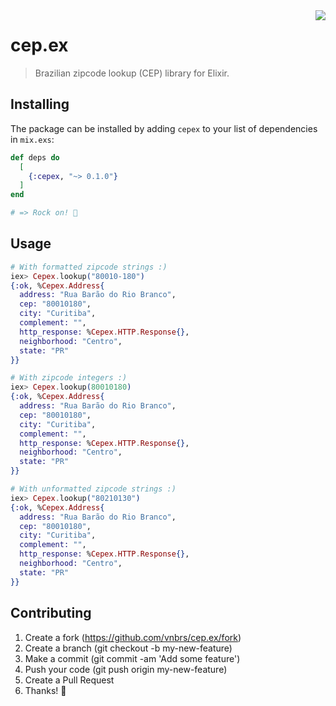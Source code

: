 <img src="https://upload.wikimedia.org/wikipedia/commons/thumb/b/bc/BRA_orthographic.svg/270px-BRA_orthographic.svg.png" align="right" />

# cep.ex
> Brazilian zipcode lookup (CEP) library for Elixir.

## Installing

The package can be installed by adding `cepex` to your list of dependencies in `mix.exs`:

```elixir
def deps do
  [
    {:cepex, "~> 0.1.0"}
  ]
end

# => Rock on! 🚀
```

## Usage

```elixir
# With formatted zipcode strings :)
iex> Cepex.lookup("80010-180")
{:ok, %Cepex.Address{
  address: "Rua Barão do Rio Branco",
  cep: "80010180",
  city: "Curitiba",
  complement: "",
  http_response: %Cepex.HTTP.Response{},
  neighborhood: "Centro",
  state: "PR"
}}

# With zipcode integers :)
iex> Cepex.lookup(80010180)
{:ok, %Cepex.Address{
  address: "Rua Barão do Rio Branco",
  cep: "80010180",
  city: "Curitiba",
  complement: "",
  http_response: %Cepex.HTTP.Response{},
  neighborhood: "Centro",
  state: "PR"
}}

# With unformatted zipcode strings :)
iex> Cepex.lookup("80210130")
{:ok, %Cepex.Address{
  address: "Rua Barão do Rio Branco",
  cep: "80010180",
  city: "Curitiba",
  complement: "",
  http_response: %Cepex.HTTP.Response{},
  neighborhood: "Centro",
  state: "PR"
}}
```

## Contributing

1. Create a fork (https://github.com/vnbrs/cep.ex/fork)
2. Create a branch (git checkout -b my-new-feature)
3. Make a commit  (git commit -am 'Add some feature')
4. Push your code (git push origin my-new-feature)
5. Create a Pull Request
6. Thanks! 🤙
